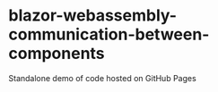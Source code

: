 # blazor-webassembly-communication-between-components

Standalone demo of code hosted on GitHub Pages